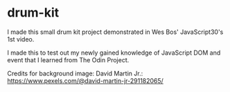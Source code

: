 # drum-kit

I made this small drum kit project demonstrated in Wes Bos' JavaScript30's 1st video.

I made this to test out my newly gained knowledge of JavaScript DOM and event that I learned from The Odin Project.

Credits for background image:
David Martin Jr.: https://www.pexels.com/@david-martin-jr-291182065/
